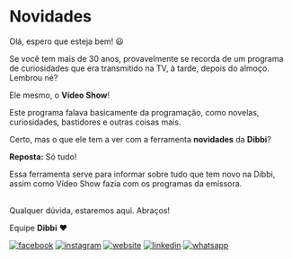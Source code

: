 # Novidades

Olá, espero que esteja bem! :smiley:

Se você tem mais de 30 anos, provavelmente se recorda de um programa de curiosidades que era transmitido na TV, à tarde, depois do almoço. Lembrou né?

Ele mesmo, o **Vídeo Show**!

Este programa falava basicamente da programação, como novelas, curiosidades, bastidores e outras coisas mais.

Certo, mas o que ele tem a ver com a ferramenta **novidades** da **Dibbi**?

**Reposta:** Só tudo!

Essa ferramenta serve para informar sobre tudo que tem novo na Dibbi, assim como Vídeo Show fazia com os programas da emissora.

<br>Qualquer dúvida, estaremos aqui. Abraços!

Equipe **Dibbi** :heart:

[![facebook][1.1]][1]
[![instagram][2.1]][2]
[![website][3.1]][3]
[![linkedin][4.1]][4]
[![whatsapp][5.1]][5]

[1.1]: /icon.facebook.png (Siga nosso Instagram)   
[2.1]: /icon.instagram.png (Curta nossa Fanpage) 
[3.1]: /icon.website.png (Acesse nosso site)  
[4.1]: /icon.linkedin.png (Acompanhe nosso Linkedin)
[5.1]: /icon.whatsapp.png (Fale pelo Whatsapp)

[1]: https://www.facebook.com/dibbi.plataforma
[2]: https://www.instagram.com/dibbi.plataforma
[3]: https://dibbi.com.br
[4]: https://www.linkedin.com/company/dibbi-plataforma
[5]: https://api.whatsapp.com/send?phone=5585991077098&text=Ol%C3%A1,%20estou%20vindo%20do%20site%20e%20gostaria%20de%20mais%20informa%C3%A7%C3%B5es%20sobre%20a%20Dibbi
